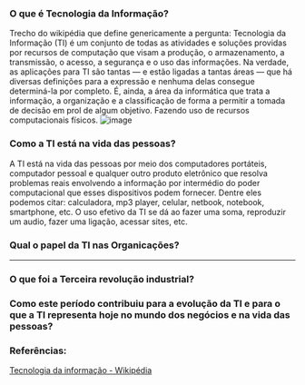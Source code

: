 ### O que é Tecnologia da Informação? 
Trecho do wikipédia que define genericamente a pergunta: 
  Tecnologia da Informação (TI) é um conjunto de todas as atividades e soluções providas por recursos de computação que visam a produção, o armazenamento, a transmissão, o acesso, a segurança e o uso das informações. Na verdade, as aplicações para TI são tantas — e estão ligadas a tantas áreas — que há diversas definições para a expressão e nenhuma delas consegue determiná-la por completo. É, ainda, a área da informática que trata a informação, a organização e a classificação de forma a permitir a tomada de decisão em prol de algum objetivo. Fazendo uso de recursos computacionais físicos.
  ![image](https://raw.githubusercontent.com/ulisseshen/ulisseshen.github.io/main/ti/ti.png)

### Como a TI está na vida das pessoas?

A TI está na vida das pessoas por meio dos computadores portáteis, computador pessoal e qualquer outro produto eletrônico que resolva problemas reais envolvendo a informação por intermédio do poder computacional que esses dispositivos podem fornecer. Dentre eles podemos citar: calculadora, mp3 player, celular, netbook, notebook, smartphone, etc. O uso efetivo da TI se dá ao fazer uma soma, reproduzir um audio, fazer uma ligação, acessar sites, etc.

### Qual o papel da TI nas Organicações?

----

### O que foi a Terceira revolução industrial?

### Como este período contribuiu para a evolução da TI e para o que a TI representa hoje no mundo dos negócios e na vida das pessoas? 








### Referências:
[Tecnologia da informação - Wikipédia](https://pt.wikipedia.org/wiki/Tecnologia_da_informa%C3%A7%C3%A3o)
